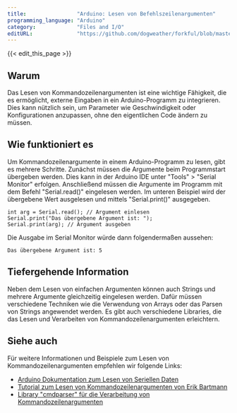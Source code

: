 ```yaml
---
title:                "Arduino: Lesen von Befehlszeilenargumenten"
programming_language: "Arduino"
category:             "Files and I/O"
editURL:              "https://github.com/dogweather/forkful/blob/master/content/de/arduino/reading-command-line-arguments.md"
---
```


{{< edit_this_page >}}

## Warum

Das Lesen von Kommandozeilenargumenten ist eine wichtige Fähigkeit, die es ermöglicht, externe Eingaben in ein Arduino-Programm zu integrieren. Dies kann nützlich sein, um Parameter wie Geschwindigkeit oder Konfigurationen anzupassen, ohne den eigentlichen Code ändern zu müssen.

## Wie funktioniert es

Um Kommandozeilenargumente in einem Arduino-Programm zu lesen, gibt es mehrere Schritte. Zunächst müssen die Argumente beim Programmstart übergeben werden. Dies kann in der Arduino IDE unter "Tools" > "Serial Monitor" erfolgen. Anschließend müssen die Argumente im Programm mit dem Befehl "Serial.read()" eingelesen werden. Im unteren Beispiel wird der übergebene Wert ausgelesen und mittels "Serial.print()" ausgegeben.

```Arduino
int arg = Serial.read(); // Argument einlesen
Serial.print("Das übergebene Argument ist: ");
Serial.print(arg); // Argument ausgeben
```

Die Ausgabe im Serial Monitor würde dann folgendermaßen aussehen:

```Arduino
Das übergebene Argument ist: 5
```

## Tiefergehende Information

Neben dem Lesen von einfachen Argumenten können auch Strings und mehrere Argumente gleichzeitig eingelesen werden. Dafür müssen verschiedene Techniken wie die Verwendung von Arrays oder das Parsen von Strings angewendet werden. Es gibt auch verschiedene Libraries, die das Lesen und Verarbeiten von Kommandozeilenargumenten erleichtern.

## Siehe auch

Für weitere Informationen und Beispiele zum Lesen von Kommandozeilenargumenten empfehlen wir folgende Links:

- [Arduino Dokumentation zum Lesen von Seriellen Daten](https://www.arduino.cc/reference/de/language/functions/communication/serial/read/)
- [Tutorial zum Lesen von Kommandozeilenargumenten von Erik Bartmann](https://www.arduino-tutorial.de/arduino-tutorial-30-kommandozeilenparameter)
- [Library "cmdparser" für die Verarbeitung von Kommandozeilenargumenten](https://github.com/majenkotech/cmdparser)